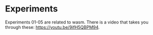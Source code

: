 # Experiments

Experiments 01-05 are related to wasm. There is a video that takes you through these: https://youtu.be/9ifH5QBPM94.

